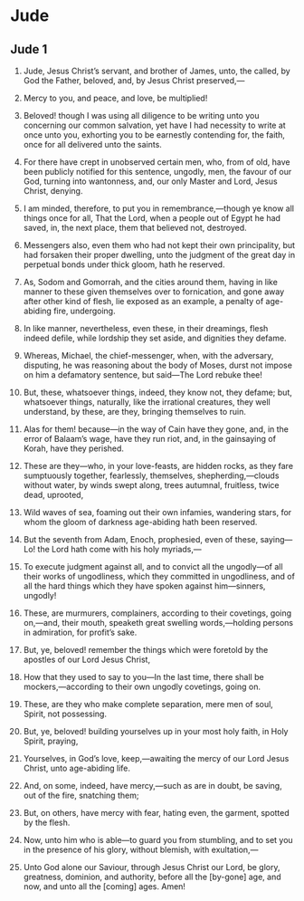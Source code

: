 # Jude

## Jude 1

1. Jude, Jesus Christ’s servant, and brother of James, unto, the called, by God the Father, beloved, and, by Jesus Christ preserved,—

2. Mercy to you, and peace, and love, be multiplied! 

3.  Beloved! though I was using all diligence to be writing unto you concerning our common salvation, yet have I had necessity to write at once unto you, exhorting you to be earnestly contending for, the faith, once for all delivered unto the saints.

4. For there have crept in unobserved certain men, who, from of old, have been publicly notified for this sentence, ungodly, men, the favour of our God, turning into wantonness, and, our only Master and Lord, Jesus Christ, denying.

5. I am minded, therefore, to put you in remembrance,—though ye know all things once for all, That the Lord, when a people out of Egypt he had saved, in, the next place, them that believed not, destroyed.

6. Messengers also, even them who had not kept their own principality, but had forsaken their proper dwelling, unto the judgment of the great day in perpetual bonds under thick gloom, hath he reserved.

7. As, Sodom and Gomorrah, and the cities around them, having in like manner to these given themselves over to fornication, and gone away after other kind of flesh, lie exposed as an example, a penalty of age-abiding fire, undergoing. 

8.  In like manner, nevertheless, even these, in their dreamings, flesh indeed defile, while lordship they set aside, and dignities they defame.

9. Whereas, Michael, the chief-messenger, when, with the adversary, disputing, he was reasoning about the body of Moses, durst not impose on him a defamatory sentence, but said—The Lord rebuke thee!

10. But, these, whatsoever things, indeed, they know not, they defame; but, whatsoever things, naturally, like the irrational creatures, they well understand, by these, are they, bringing themselves to ruin.

11. Alas for them! because—in the way of Cain have they gone, and, in the error of Balaam’s wage, have they run riot, and, in the gainsaying of Korah, have they perished.

12. These are they—who, in your love-feasts, are hidden rocks, as they fare sumptuously together, fearlessly, themselves, shepherding,—clouds without water, by winds swept along, trees autumnal, fruitless, twice dead, uprooted,

13. Wild waves of sea, foaming out their own infamies, wandering stars, for whom the gloom of darkness age-abiding hath been reserved.

14. But the seventh from Adam, Enoch, prophesied, even of these, saying—Lo! the Lord hath come with his holy myriads,— 

15.  To execute judgment against all, and to convict all the ungodly—of all their works of ungodliness, which they committed in ungodliness, and of all the hard things which they have spoken against him—sinners, ungodly!

16. These, are murmurers, complainers, according to their covetings, going on,—and, their mouth, speaketh great swelling words,—holding persons in admiration, for profit’s sake.

17. But, ye, beloved! remember the things which were foretold by the apostles of our Lord Jesus Christ,

18. How that they used to say to you—In the last time, there shall be mockers,—according to their own ungodly covetings, going on.

19. These, are they who make complete separation, mere men of soul, Spirit, not possessing.

20. But, ye, beloved! building yourselves up in your most holy faith, in Holy Spirit, praying,

21. Yourselves, in God’s love, keep,—awaiting the mercy of our Lord Jesus Christ, unto age-abiding life.

22. And, on some, indeed, have mercy,—such as are in doubt, be saving, out of the fire, snatching them;

23. But, on others, have mercy with fear, hating even, the garment, spotted by the flesh.

24. Now, unto him who is able—to guard you from stumbling, and to set you in the presence of his glory, without blemish, with exultation,—

25. Unto God alone our Saviour, through Jesus Christ our Lord, be glory, greatness, dominion, and authority, before all the [by-gone] age, and now, and unto all the [coming] ages. Amen!   